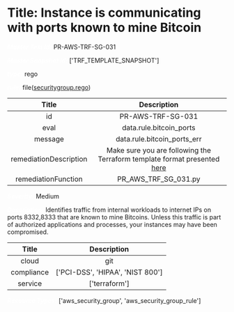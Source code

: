 



# Title: Instance is communicating with ports known to mine Bitcoin


***<font color="white">Master Test Id:</font>*** PR-AWS-TRF-SG-031

***<font color="white">Master Snapshot Id:</font>*** ['TRF_TEMPLATE_SNAPSHOT']

***<font color="white">type:</font>*** rego

***<font color="white">rule:</font>*** file([securitygroup.rego])  
  
  
  
  

|Title|Description|
| :---: | :---: |
|id|PR-AWS-TRF-SG-031|
|eval|data.rule.bitcoin_ports|
|message|data.rule.bitcoin_ports_err|
|remediationDescription|Make sure you are following the Terraform template format presented <a href='https://registry.terraform.io/providers/hashicorp/aws/latest/docs/resources/security_group' target='_blank'>here</a>|
|remediationFunction|PR_AWS_TRF_SG_031.py|


***<font color="white">Severity:</font>*** Medium

***<font color="white">Description:</font>*** Identifies traffic from internal workloads to internet IPs on ports 8332,8333 that are known to mine Bitcoins. Unless this traffic is part of authorized applications and processes, your instances may have been compromised.  
  
  

|Title|Description|
| :---: | :---: |
|cloud|git|
|compliance|['PCI-DSS', 'HIPAA', 'NIST 800']|
|service|['terraform']|


***<font color="white">Resource Types:</font>*** ['aws_security_group', 'aws_security_group_rule']


[securitygroup.rego]: https://github.com/prancer-io/prancer-compliance-test/tree/master/aws/terraform/securitygroup.rego
